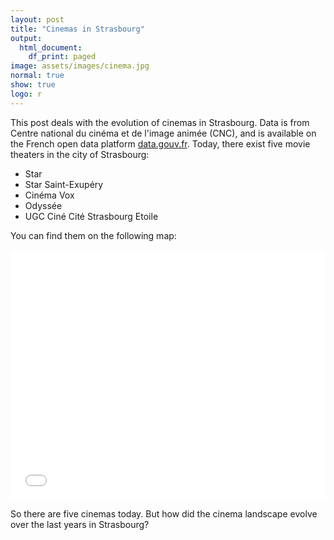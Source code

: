 ```yaml
---
layout: post
title: "Cinemas in Strasbourg"
output:
  html_document:
    df_print: paged
image: assets/images/cinema.jpg
normal: true
show: true
logo: r
---
```


This post deals with the evolution of cinemas in Strasbourg. Data is from Centre national du cinéma et de l'image animée (CNC), and is available on the French open data platform [data.gouv.fr](https://www.data.gouv.fr/fr/datasets/r/1d1f7746-1229-454d-9597-6ec41cc0a9ca). Today, there exist five movie theaters in the city of Strasbourg:  

- Star
- Star Saint-Exupéry
- Cinéma Vox
- Odyssée
- UGC Ciné Cité Strasbourg Etoile

You can find them on the following map:

<iframe style="width:100%;" height="400" src="{{site.baseurl}}/assets/leaflet/leaflet_cinemas" frameborder="0" allowfullscreen></iframe>


So there are five cinemas today. But how did the cinema landscape evolve over the last years in Strasbourg?
